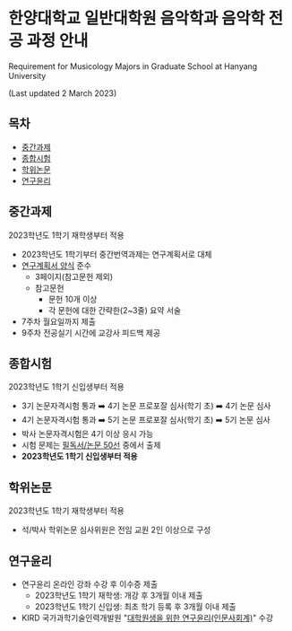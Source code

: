 # 한양대학교 일반대학원 음악학과 음악학 전공 과정 안내
Requirement for Musicology Majors in Graduate School at Hanyang University

(Last updated 2 March 2023)

## 목차

* [중간과제](#중간과제)
* [종합시험](#종합시험)
* [학위논문](#학위논문)
* [연구윤리](#연구윤리)

## 중간과제
2023학년도 1학기 재학생부터 적용

* 2023학년도 1학기부터 중간번역과제는 연구계획서로 대체
* [연구계획서 양식](research-proposal.md) 준수
    * 3페이지(참고문헌 제외)
    * 참고문헌
        * 문헌 10개 이상
        * 각 문헌에 대한 간략한(2~3줄) 요약 서술
* 7주차 월요일까지 제출
* 9주차 전공실기 시간에 교강사 피드백 제공

## 종합시험
2023학년도 1학기 신입생부터 적용

* 3기 논문자격시험 통과 :arrow_right: 4기 논문 프로포잘 심사(학기 초) :arrow_right: 4기 논문 심사
* 4기 논문자격시험 통과 :arrow_right: 5기 논문 프로포잘 심사(학기 초) :arrow_right: 5기 논문 심사
* 박사 논문자격시험은 4기 이상 응시 가능
* 시험 문제는 [필독서/논문 50선](musicology-must-reads.md) 중에서 출제
* **2023학년도 1학기 신입생부터 적용**

## 학위논문
2023학년도 1학기 재학생부터 적용

* 석/박사 학위논문 심사위원은 전임 교원 2인 이상으로 구성

## 연구윤리

* 연구윤리 온라인 강좌 수강 후 이수증 제출
    * 2023학년도 1학기 재학생: 개강 후 3개월 이내 제출
    * 2023학년도 1학기 신입생: 최초 학기 등록 후 3개월 이내 제출
* KIRD 국가과학기술인력개발원 "[대학원생을 위한 연구윤리(인문사회계)](https://alpha-campus.kr/explore/7752247f-6ba6-4da3-b970-f4771108ca34)" 수강